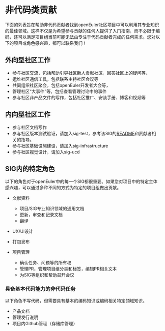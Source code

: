 # 非代码类贡献

下面的列表旨在帮助非代码贡献者找到openEuler社区项目中可以利用其专业知识的最佳领域。这样不仅是为希望参与贡献的任何人提供了入门指南，而不必限于编码，还可以满足项目组当前可能无法由专注于代码贡献者完成的任何需求。您对以下的项目或角色感兴趣，都可以联系我们！



## 外向型社区工作
- 参与[社区交流](/../communication/)，包括帮助引导社区新人贡献社区，回答社区上的疑问等，
- 运维社区通信工具，包括联系主持社区会议等
- 共同组织社区聚会，包括openEuler开发者大会等，
- 管理社区“大事件”等，包括查看管理讨论中的事件
- 参与社区非产品文件的写作，包括社区推广、安装手册、博客和视频等



## 内向型社区工作

- 参与社区文档写作
- 参与社区版本测试验证，请加入sig-test，参考该SIG的[README]()和贡献者相关的指导。
- 参与社区基础设施建设，请加入sig-infrastructure
- 参与社区视觉设计，请加入sig-ucd

  

## SIG内的特定角色

以下的角色对于openEuler中的每一个SIG都很重要。如果您对项目中的特定主体感兴趣，可以通过多种不同的方式为特定的项目组做出贡献。

- 文献资料
  - 项目/SIG专业知识领域的通用文档
  - 更新，审查和记录文档
  - 翻译

- UX/UI设计
- 打包发布
- 项目管理
  - 确认任务、问题等的所有权
  - 管理PR，管理项目组分类和标签，编辑PR相关文本
  - 为SIG等组织和帮助召开会议



### 具备基本代码能力的非代码任务

以下角色不写代码，但需要具有基本的编码知识或编码相关特定领域知识。

- 产品文档
- 管理发行说明
- 项目内Github管理（存储库管理）
